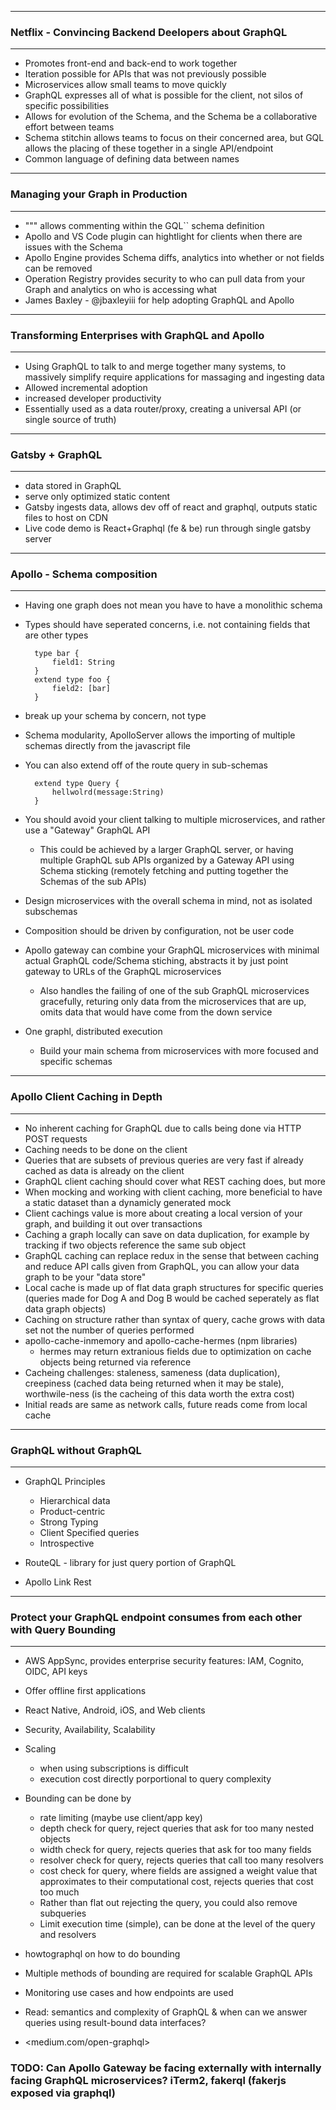 ___
### Netflix - Convincing Backend Deelopers about GraphQL
___

* Promotes front-end and back-end to work together
* Iteration possible for APIs that was not previously possible
* Microservices allow small teams to move quickly
* GraphQL expresses all of what is possible for the client, not silos of specific possibilities
* Allows for evolution of the Schema, and the Schema be a collaborative effort between teams
* Schema stitchin allows teams to focus on their concerned area, but GQL allows the placing of these together in a single API/endpoint
* Common language of defining data between names

---
### Managing your Graph in Production
---

*  """  allows commenting within the GQL`` schema definition
* Apollo and VS Code plugin can hightlight for clients when there are issues with the Schema
* Apollo Engine provides Schema diffs, analytics into whether or not fields can be removed
* Operation Registry provides security to who can pull data from your Graph and analytics on who is accessing what
* James Baxley - @jbaxleyiii for help adopting GraphQL and Apollo

---
### Transforming Enterprises with GraphQL and Apollo
---

* Using GraphQL to talk to and merge together many systems, to massively simplify require applications for massaging and ingesting data
* Allowed incremental adoption
* increased developer productivity
* Essentially used as a data router/proxy, creating a universal API (or single source of truth)

---
### Gatsby + GraphQL
---

* data stored in GraphQL
* serve only optimized static content
* Gatsby ingests data, allows dev off of react and graphql, outputs static files to host on CDN
* Live code demo is React+Graphql (fe & be) run through single gatsby server

---
### Apollo - Schema composition
---

* Having one graph does not mean you have to have a monolithic schema
* Types should have seperated concerns, i.e. not containing fields that are other types

        type bar {
            field1: String
        }
        extend type foo {
            field2: [bar]
        }
* break up your schema by concern, not type
* Schema modularity, ApolloServer allows the importing of multiple schemas directly from the javascript file
* You can also extend off of the route query in sub-schemas
        
        extend type Query {
            hellwolrd(message:String)
        }
* You should avoid your client talking to multiple microservices, and rather use a "Gateway" GraphQL API
    * This could be achieved by a larger GraphQL server, or having multiple GraphQL sub APIs organized by a Gateway API using Schema sticking (remotely fetching and putting together the Schemas of the sub APIs)
* Design microservices with the overall schema in mind, not as isolated subschemas
* Composition should be driven by configuration, not be user code
* Apollo gateway can combine your GraphQL microservices with minimal actual GraphQL code/Schema stiching, abstracts it by just point gateway to URLs of the GraphQL microservices
    * Also handles the failing of one of the sub GraphQL microservices gracefully, returing only data from the microservices that are up, omits data that would have come from the down service
* One graphl, distributed execution
    * Build your main schema from microservices with more focused and specific schemas

---
### Apollo Client Caching in Depth
___

* No inherent caching for GraphQL due to calls being done via HTTP POST requests
* Caching needs to be done on the client
* Queries that are subsets of previous queries are very fast if already cached as data is already on the client
* GraphQL client caching should cover what REST caching does, but more 
* When mocking and working with client caching, more beneficial to have a static dataset than a dynamicly generated mock
* Client cachings value is more about creating a local version of your graph, and building it out over transactions
* Caching a graph locally can save on data duplication, for example by tracking if two objects reference the same sub object
* GraphQL caching can replace redux in the sense that between caching and reduce API calls given from GraphQL, you can allow your data graph to be your "data store"
*  Local cache is made up of flat data graph structures for specific queries (queries made for Dog A and Dog B would be cached seperately as flat data graph objects)
* Caching on structure rather than syntax of query, cache grows with data set not the number of queries performed
* apollo-cache-inmemory and apollo-cache-hermes (npm libraries)
    * hermes may return extranious fields due to optimization on cache objects being returned via reference
* Cacheing challenges: staleness, sameness (data duplication), creepiness (cached data being returned when it may be stale), worthwile-ness (is the cacheing of this data worth the extra cost)
* Initial reads are same as network calls, future reads come from local cache

___
### GraphQL without GraphQL
___
* GraphQL Principles
    * Hierarchical data
    * Product-centric
    * Strong Typing
    * Client Specified queries
    * Introspective 

* RouteQL - library for just query portion of GraphQL
* Apollo Link Rest

---
### Protect your GraphQL endpoint consumes from each other with Query Bounding
---
* AWS AppSync, provides enterprise security features: IAM, Cognito, OIDC, API keys
* Offer offline first applications
* React Native, Android, iOS, and Web clients
* Security, Availability, Scalability 
* Scaling 
    * when using subscriptions is difficult
    * execution cost directly porportional to query complexity 
* Bounding can be done by 
    * rate limiting (maybe use client/app key) 
    * depth check for query, reject queries that ask for too many nested objects
    * width check for query, rejects queries that ask for too many fields
    * resolver check for query, rejects queries that call too many resolvers
    * cost check for query, where fields are assigned a weight value that approximates to their computational cost, rejects queries that cost too much
    * Rather than flat out rejecting the query, you could also remove subqueries
    * Limit execution time (simple), can be done at the level of the query and resolvers
* howtographql on how to do bounding
* Multiple methods of bounding are required for scalable GraphQL APIs
* Monitoring use cases and how endpoints are used

* Read: semantics and complexity of GraphQL & when can we answer queries using result-bound data interfaces?
* <medium.com/open-graphql>

### TODO: Can Apollo Gateway be facing externally with internally facing GraphQL microservices? iTerm2, fakerql (fakerjs exposed via graphql)
